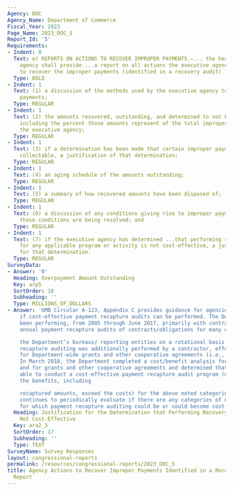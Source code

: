 ```yaml
---
Agency: DOC
Agency_Name: Department of Commerce
Fiscal_Year: 2023
Page_Name: 2023_DOC_5
Report_Id: '5'
Requirements:
- Indent: 0
  Text: e) REPORTS ON ACTIONS TO RECOVER IMPROPER PAYMENTS.—... the head of the executive
    agency shall provide ...a report on all actions the executive agency is taking
    to recover the improper payments (identified in a recovery audit) ..including—
  Type: BOLD
- Indent: 1
  Text: (1) a discussion of the methods used by the executive agency to recover improper
    payments;
  Type: REGULAR
- Indent: 1
  Text: (2) the amounts recovered, outstanding, and determined to not be collectable,
    including the percent those amounts represent of the total improper payments of
    the executive agency;
  Type: REGULAR
- Indent: 1
  Text: (3) if a determination has been made that certain improper payments are not
    collectable, a justification of that determination;
  Type: REGULAR
- Indent: 1
  Text: (4) an aging schedule of the amounts outstanding;
  Type: REGULAR
- Indent: 1
  Text: (5) a summary of how recovered amounts have been disposed of;
  Type: REGULAR
- Indent: 1
  Text: (6) a discussion of any conditions giving rise to improper payments and how
    those conditions are being resolved; and
  Type: REGULAR
- Indent: 1
  Text: (7) if the executive agency has determined ...that performing recovery audits
    for any applicable program or activity is not cost-effective, a justification
    for that determination.
  Type: REGULAR
SurveyData:
- Answer: '0'
  Heading: Overpayment Amount Outstanding
  Key: arp5
  SortOrder: 10
  Subheading: ''
  Type: MILLIONS_OF_DOLLARS
- Answer: 'OMB Circular A-123, Appendix C provides guidance for agencies to determine
    if cost-effective payment recapture audits can be performed. The Department had
    been performing, from 2005 through June 2017, primarily with contractor  assistance,
    annual payment recapture audits of contracts/obligations for many of

    the Department’s bureaus/ reporting entities on a rotational basis. Annual payment
    recapture auditing was additionally performed by a contractor, effective 2011,
    for Department-wide grants and other cooperative agreements (i.e., financial assistance).
    In March 2018, the Department completed a cost/benefit analysis for contracts/obligations
    and for grants and other cooperative agreements and determined that it was not
    able to conduct a cost-effective payment recapture audit program (one in which
    the benefits, including

    recaptured amounts, exceed the costs) for the above noted categories. The Department
    continues to periodically evaluate if there are any categories of disbursements
    for which payment recapture auditing could be or could become cost-effective.'
  Heading: Justification for the Determination that Performing Recovery Audits are
    Not Cost-Effective
  Key: ara2_3
  SortOrder: 17
  Subheading: ''
  Type: TEXT
SurveyName: Survey Responses
layout: congressional-reports
permalink: /resources/congressional-reports/2023_DOC_5
title: Agency Actions to Recover Improper Payments Identified in a Recovery Audit
  Report
---
```

